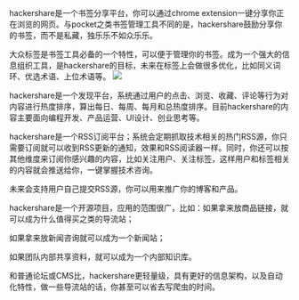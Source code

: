 hackershare是一个书签分享平台，你可以通过chrome extension一键分享你正在浏览的网页。与pocket之类书签管理工具不同的是，hackershare鼓励分享你的书签，而不是私藏，独乐乐不如众乐乐。

大众标签是书签工具必备的一个特性，可以便于管理你的书签。成为一个强大的信息组织工具，是hackershare的目标，未来在标签上会做很多优化，比如同义词环、优选术语、上位术语等。
![](http://cdc.tencent.com/wp-content/uploads/2011/06/08.jpg)

hackershare是一个发现平台，系统通过用户的点击、浏览、收藏、评论等行为对内容进行热度排序，算出每日、每周、每月和总热度排序。目前hackershare的内容主要面向编程开发、产品运营、UI设计、创业思考等。

hackershare是一个RSS订阅平台；系统会定期抓取技术相关的热门RSS源，你只需要订阅就可以收到RSS更新的通知，效果和RSS阅读器一样。同时，你还可以按其他维度来订阅你感兴趣的内容，比如关注用户、关注标签，这样用户和标签相关的内容就会推送给你，一键掌握技术咨询。

未来会支持用户自己提交RSS源，你可以用来推广你的博客和产品。

hackershare是一个开源项目，应用的范围很广，比如：如果拿来放商品链接，就可以成为什么值得买之类的导流站；

如果拿来放新闻咨询就可以成为一个新闻站；

如果团队内部共享资料，就可以成为一个内部知识库。

和普通论坛或CMS比，hackershare更轻量级，具有更好的信息架构，以及自动化特性，做一些导流站的话，你甚至可以省去写爬虫的时间。